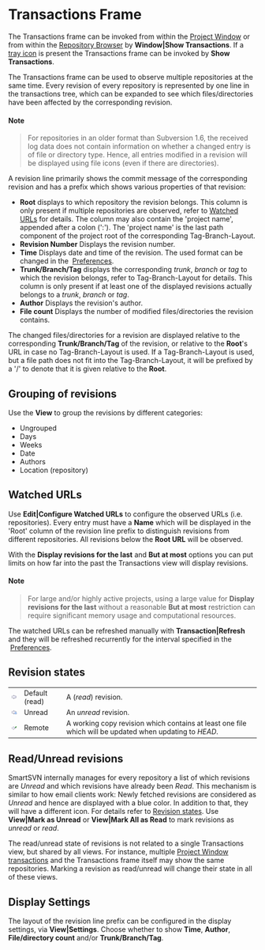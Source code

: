# Transactions Frame

The Transactions frame can be invoked from within the [Project Window](Project-Window.md#ProjectWindow-project-window) or
from within the [Repository Browser](Repository-Browser.md#RepositoryBrowser-repository-browser)
by **Window\|Show Transactions**. If a [tray icon](Shell-Integration.md#tray-icon)
is present the Transactions frame can be invoked by **Show
Transactions**.

The Transactions frame can be used to observe multiple repositories at
the same time. Every revision of every repository is represented by one
line in the transactions tree, which can be expanded to see which
files/directories have been affected by the corresponding revision.


#### Note
>
>
>For repositories in an older format than Subversion 1.6, the received
>log data does not contain information on whether a changed entry is of
>file or directory type. Hence, all entries modified in a revision will
>be displayed using file icons (even if there are directories).
>
>

A revision line primarily shows the commit message of the corresponding
revision and has a prefix which shows various properties of that
revision:

-   **Root** displays to which repository the revision belongs. This
    column is only present if multiple repositories are observed, refer
    to [Watched URLs](#watched-urls) for
    details. The column may also contain the 'project name', appended
    after a colon (':'). The 'project name' is the last path component
    of the project root of the corresponding Tag-Branch-Layout.
-   **Revision Number** Displays the revision number.
-   **Time** Displays date and time of the revision. The used format can
    be changed in the  [Preferences](Preferences.md).
-   **Trunk/Branch/Tag** displays the corresponding *trunk*, *branch* or
    *tag* to which the revision belongs, refer to Tag-Branch-Layout for
    details. This column is only present if at least one of the
    displayed revisions actually belongs to a *trunk*, *branch* or
    *tag*.
-   **Author** Displays the revision's author.
-   **File count** Displays the number of modified files/directories the
    revision contains.

The changed files/directories for a revision are displayed relative to
the corresponding **Trunk/Branch/Tag** of the revision, or relative to
the **Root**'s URL in case no Tag-Branch-Layout is used. If a
Tag-Branch-Layout is used, but a file path does not fit into the
Tag-Branch-Layout, it will be prefixed by a '/' to denote that it is
given relative to the **Root**.

## Grouping of revisions

Use the **View** to group the revisions by different categories:

-   Ungrouped
-   Days
-   Weeks
-   Date
-   Authors
-   Location (repository)

## Watched URLs

Use **Edit\|Configure Watched URLs** to configure the observed URLs
(i.e. repositories). Every entry must have a **Name** which will be
displayed in the 'Root' column of the revision line prefix to
distinguish revisions from different repositories. All revisions below
the **Root URL** will be observed.

With the **Display revisions for the last** and **But at most** options
you can put limits on how far into the past the Transactions view will
display revisions.


#### Note
>
>
>For large and/or highly active projects, using a large value for
>**Display revisions for the last** without a reasonable **But at most**
>restriction can require significant memory usage and computational
>resources.
>
>

The watched URLs can be refreshed manually with **Transaction\|Refresh**
and they will be refreshed recurrently for the interval specified in the
 [Preferences](Preferences.md).

## Revision states


|                                                                                                                                                                                                                                                                                                                                                                                                                                                                                                         |                |                                                                                                         |
|---------------------------------------------------------------------------------------------------------------------------------------------------------------------------------------------------------------------------------------------------------------------------------------------------------------------------------------------------------------------------------------------------------------------------------------------------------------------------------------------------------|----------------|---------------------------------------------------------------------------------------------------------|
| ![](attachments/43745422/43745423.png) | Default (read) | A (*read*) revision.                                                                                    |
| ![](attachments/43745422/43745424.png)     | Unread         | An *unread* revision.                                                                                   |
| ![](attachments/43745422/43745425.png)  | Remote         | A working copy revision which contains at least one file which will be updated when updating to *HEAD*. |


## Read/Unread revisions

SmartSVN internally manages for every repository a list of which
revisions are *Unread* and which revisions have already been *Read*.
This mechanism is similar to how email clients work: Newly fetched
revisions are considered as *Unread* and hence are displayed with a blue
color. In addition to that, they will have a different icon. For details
refer to [Revision states](#revision-states). Use
**View\|Mark as Unread** or **View\|Mark All as Read** to mark revisions
as *unread* or *read*.

The read/unread state of revisions is not related to a single
Transactions view, but shared by all views. For instance, multiple
[Project Window transactions](Project-Transactions.md#ProjectTransactions-project-transactions)
and the Transactions frame itself may show the same repositories.
Marking a revision as read/unread will change their state in all of
these views.

## Display Settings

The layout of the revision line prefix can be configured in the display
settings, via **View\|Settings**. Choose whether to show **Time**,
**Author**, **File/directory count** and/or **Trunk/Branch/Tag**.

 


